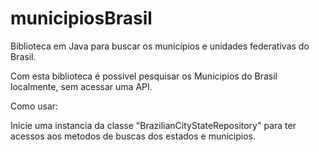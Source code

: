 # municipiosBrasil
Biblioteca em Java para buscar os municípios e unidades federativas do Brasil.

Com esta biblioteca é possivel pesquisar os Municipios do Brasil localmente, sem acessar uma API.

Como usar:

  Inicie uma instancia da classe "BrazilianCityStateRepository" para ter acessos aos metodos de
  buscas dos estados e municipios.
  
